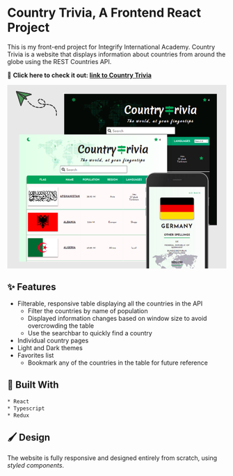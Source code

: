 # Country Trivia, A Frontend React Project

This is my front-end project for Integrify International Academy. Country Trivia is a website that displays information about countries from around the globe using the REST Countries API.

🚀 **Click here to check it out: [link to Country Trivia](https://countrytrivia.netlify.app/)**

<p align="center"><img src="./public/countrytriviapreview.png" alt="image preview of country trivia" width="600" align="center"><p>

## ✨ Features

- Filterable, responsive table displaying all the countries in the API
  - Filter the countries by name of population
  - Displayed information changes based on window size to avoid overcrowding the table
  - Use the searchbar to quickly find a country
- Individual country pages
- Light and Dark themes
- Favorites list
  - Bookmark any of the countries in the table for future reference

## 🔧 Built With

    * React
    * Typescript
    * Redux

## 🖌️ Design

The website is fully responsive and designed entirely from scratch, using _styled components_.
